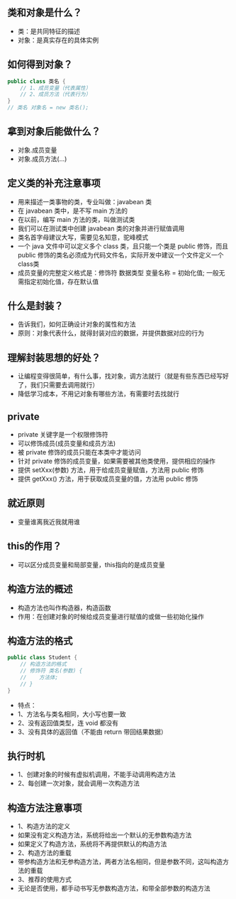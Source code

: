 ## 类和对象是什么？
* 类：是共同特征的描述
* 对象：是真实存在的具体实例

## 如何得到对象？
```java
public class 类名 {
    // 1、成员变量（代表属性）
    // 2、成员方法（代表行为）
}
// 类名 对象名 = new 类名();
```

## 拿到对象后能做什么？
* 对象.成员变量
* 对象.成员方法(...)

## 定义类的补充注意事项
* 用来描述一类事物的类，专业叫做：javabean 类
* 在 javabean 类中，是不写 main 方法的
* 在以前，编写 main 方法的类，叫做测试类
* 我们可以在测试类中创建 javabean 类的对象并进行赋值调用
* 类名首字母建议大写，需要见名知意，驼峰模式
* 一个 java 文件中可以定义多个 class 类，且只能一个类是 public 修饰，而且 public 修饰的类名必须成为代码文件名，实际开发中建议一个文件定义一个class类
* 成员变量的完整定义格式是：修饰符 数据类型 变量名称 = 初始化值; 一般无需指定初始化值，存在默认值

## 什么是封装？
* 告诉我们，如何正确设计对象的属性和方法
* 原则：对象代表什么，就得封装对应的数据，并提供数据对应的行为

## 理解封装思想的好处？
* 让编程变得很简单，有什么事，找对象，调方法就行（就是有些东西已经写好了，我们只需要去调用就行）
* 降低学习成本，不用记对象有哪些方法，有需要时去找就行

## private
* private 关键字是一个权限修饰符
* 可以修饰成员(成员变量和成员方法)
* 被 private 修饰的成员只能在本类中才能访问 
* 针对 private 修饰的成员变量，如果需要被其他类使用，提供相应的操作
* 提供 setXxx(参数) 方法，用于给成员变量赋值，方法用 public 修饰
* 提供 getXxx() 方法，用于获取成员变量的值，方法用 public 修饰

## 就近原则
* 变量谁离我近我就用谁

## this的作用？
* 可以区分成员变量和局部变量，this指向的是成员变量

## 构造方法的概述
* 构造方法也叫作构造器，构造函数
* 作用：在创建对象的时候给成员变量进行赋值的或做一些初始化操作

## 构造方法的格式
```java
public class Student {
    // 构造方法的格式
    // 修饰符 类名(参数) {
    //    方法体;
    // }
}
```
* 特点：
* 1、方法名与类名相同，大小写也要一致
* 2、没有返回值类型，连 void 都没有
* 3、没有具体的返回值（不能由 return 带回结果数据）

## 执行时机
* 1、创建对象的时候有虚拟机调用，不能手动调用构造方法
* 2、每创建一次对象，就会调用一次构造方法

## 构造方法注意事项
* 1、构造方法的定义
* 如果没有定义构造方法，系统将给出一个默认的无参数构造方法
* 如果定义了构造方法，系统将不再提供默认的构造方法
* 2、构造方法的重载
* 带参构造方法和无参构造方法，两者方法名相同，但是参数不同，这叫构造方法的重载
* 3、推荐的使用方式
* 无论是否使用，都手动书写无参数构造方法，和带全部参数的构造方法